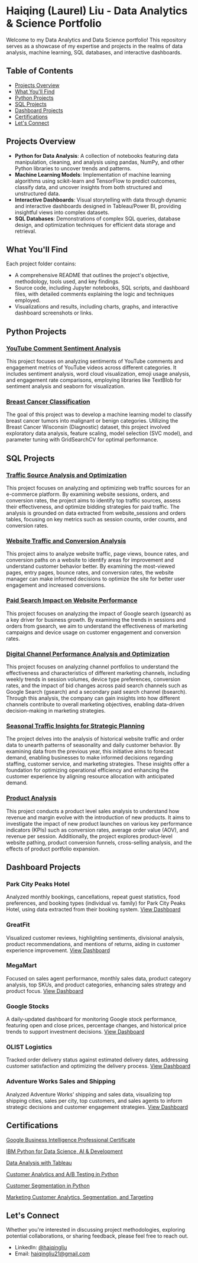 # Haiqing (Laurel) Liu - Data Analytics & Science Portfolio

Welcome to my Data Analytics and Data Science portfolio! This repository serves as a showcase of my expertise and projects in the realms of data analysis, machine learning, SQL databases, and interactive dashboards. 

## Table of Contents

- [Projects Overview](#projects-overview)
- [What You'll Find](#what-youll-find)
- [Python Projects](#python-projects)
- [SQL Projects](#sql-projects)
- [Dashboard Projects](#dashboard-projects)
- [Certifications](#certifications)
- [Let's Connect](#lets-connect)

## Projects Overview

- **Python for Data Analysis**: A collection of notebooks featuring data manipulation, cleaning, and analysis using pandas, NumPy, and other Python libraries to uncover trends and patterns.
- **Machine Learning Models**: Implementation of machine learning algorithms using scikit-learn and TensorFlow to predict outcomes, classify data, and uncover insights from both structured and unstructured data.
- **Interactive Dashboards**: Visual storytelling with data through dynamic and interactive dashboards designed in Tableau/Power BI, providing insightful views into complex datasets.
- **SQL Databases**: Demonstrations of complex SQL queries, database design, and optimization techniques for efficient data storage and retrieval.

## What You'll Find

Each project folder contains:
- A comprehensive README that outlines the project's objective, methodology, tools used, and key findings.
- Source code, including Jupyter notebooks, SQL scripts, and dashboard files, with detailed comments explaining the logic and techniques employed.
- Visualizations and results, including charts, graphs, and interactive dashboard screenshots or links.
  
## Python Projects

### [YouTube Comment Sentiment Analysis](https://github.com/laureliu/data_analysis_portfolio/tree/main/Youtube%20Text%20Analysis)
This project focuses on analyzing sentiments of YouTube comments and engagement metrics of YouTube videos across different categories. It includes sentiment analysis, word cloud visualization, emoji usage analysis, and engagement rate comparisons, employing libraries like TextBlob for sentiment analysis and seaborn for visualization.

### [Breast Cancer Classification](https://github.com/laureliu/data_analysis_portfolio/tree/main/Breast%20Cancer%20Classification)
The goal of this project was to develop a machine learning model to classify breast cancer tumors into malignant or benign categories. Utilizing the Breast Cancer Wisconsin (Diagnostic) dataset, this project involved exploratory data analysis, feature scaling, model selection (SVC model), and parameter tuning with GridSearchCV for optimal performance.

## SQL Projects

### [Traffic Source Analysis and Optimization](https://github.com/laureliu/data_analysis_portfolio/tree/main/Traffic%20Source%20Analysis)
This project focuses on analyzing and optimizing web traffic sources for an e-commerce platform. By examining website sessions, orders, and conversion rates, the project aims to identify top traffic sources, assess their effectiveness, and optimize bidding strategies for paid traffic. The analysis is grounded on data extracted from website_sessions and orders tables, focusing on key metrics such as session counts, order counts, and conversion rates.

### [Website Traffic and Conversion Analysis](https://github.com/laureliu/data_analysis_portfolio/tree/main/Website%20Traffic%20and%20Conversion%20Analysis)
This project aims to analyze website traffic, page views, bounce rates, and conversion paths on a website to identify areas for improvement and understand customer behavior better. By examining the most-viewed pages, entry pages, bounce rates, and conversion rates, the website manager can make informed decisions to optimize the site for better user engagement and increased conversions.

### [Paid Search Impact on Website Performance](https://github.com/laureliu/data_analysis_portfolio/tree/main/Paid%20Search%20Impact%20on%20Website%20Performance)
This project focuses on analyzing the impact of Google search (gsearch) as a key driver for business growth. By examining the trends in sessions and orders from gsearch, we aim to understand the effectiveness of marketing campaigns and device usage on customer engagement and conversion rates.

### [Digital Channel Performance Analysis and Optimization](https://github.com/laureliu/data_analysis_portfolio/tree/main/Analysis%20for%20Channel%20Portfolio%20Management)
This project focuses on analyzing channel portfolios to understand the effectiveness and characteristics of different marketing channels, including weekly trends in session volumes, device type preferences, conversion rates, and the impact of bid changes across paid search channels such as Google Search (gsearch) and a secondary paid search channel (bsearch). Through this analysis, the company can gain insights into how different channels contribute to overall marketing objectives, enabling data-driven decision-making in marketing strategies.

### [Seasonal Traffic Insights for Strategic Planning](https://github.com/laureliu/data_analysis_portfolio/tree/main/Seasonal%20Traffic%20Insights%20for%20Strategic%20Planning)
The project delves into the analysis of historical website traffic and order data to unearth patterns of seasonality and daily customer behavior. By examining data from the previous year, this initiative aims to forecast demand, enabling businesses to make informed decisions regarding staffing, customer service, and marketing strategies. These insights offer a foundation for optimizing operational efficiency and enhancing the customer experience by aligning resource allocation with anticipated demand. 

### [Product Analysis](https://github.com/laureliu/data_analysis_portfolio/tree/main/Product%20Impact%20Analysis)
This project conducts a product level sales analysis to understand how revenue and margin evolve with the introduction of new products. It aims to investigate the impact of new product launches on various key performance indicators (KPIs) such as conversion rates, average order value (AOV), and revenue per session. Additionally, the project explores product-level website pathing, product conversion funnels, cross-selling analysis, and the effects of product portfolio expansion.

## Dashboard Projects

### Park City Peaks Hotel
Analyzed monthly bookings, cancellations, repeat guest statistics, food preferences, and booking types (individual vs. family) for Park City Peaks Hotel, using data extracted from their booking system. [View Dashboard](https://public.tableau.com/app/profile/haiqing.liu6498/viz/HotelBookingsDashboard_17067415021230/Dashboard1)

### GreatFit
Visualized customer reviews, highlighting sentiments, divisional analysis, product recommendations, and mentions of returns, aiding in customer experience improvement. [View Dashboard](https://public.tableau.com/app/profile/haiqing.liu6498/viz/GreatFitReviewDashboard_17067471425190/GreatFitReviewDashboard)

### MegaMart
Focused on sales agent performance, monthly sales data, product category analysis, top SKUs, and product categories, enhancing sales strategy and product focus. [View Dashboard](https://public.tableau.com/app/profile/haiqing.liu6498/viz/SalesAgentDashboard_17067601298400/SalesDashboard)

### Google Stocks
A daily-updated dashboard for monitoring Google stock performance, featuring open and close prices, percentage changes, and historical price trends to support investment decisions. [View Dashboard](https://public.tableau.com/app/profile/haiqing.liu6498/viz/GoogleStocksDashboard/GoogleStocksDashboard)

### OLIST Logistics
Tracked order delivery status against estimated delivery dates, addressing customer satisfaction and optimizing the delivery process. [View Dashboard](https://public.tableau.com/app/profile/haiqing.liu6498/viz/OlistDashboard_17068027935590/OlistDashboard)

### Adventure Works Sales and Shipping
Analyzed Adventure Works’ shipping and sales data, visualizing top shipping cities, sales per city, top customers, and sales agents to inform strategic decisions and customer engagement strategies. [View Dashboard](https://public.tableau.com/app/profile/haiqing.liu6498/viz/DashboardStory_17068065385170/AdventureWorksDashboard)

## Certifications

[Google Business Intelligence Professional Certificate](https://github.com/laureliu/data_analysis_portfolio/blob/main/Certificates/Google%20Business%20Intelligence%20Certificate.pdf)

[IBM Python for Data Science, AI & Development](https://github.com/laureliu/data_analysis_portfolio/blob/main/Certificates/IBM%20Python%20for%20Data%20Science%2C%20AI%20%26%20Development.pdf)

[Data Analysis with Tableau](https://github.com/laureliu/data_analysis_portfolio/blob/main/Certificates/Data%20Analysis%20with%20Tableau.pdf)

[Customer Analytics and A/B Testing in Python](https://github.com/laureliu/data_analysis_portfolio/blob/main/Certificates/Customer%20Analytics%20and%20A%3AB%20Testing%20in%20Python.pdf)

[Customer Segmentation in Python](https://github.com/laureliu/data_analysis_portfolio/blob/main/Certificates/Customer%20Segmentation%20in%20Python.pdf)

[Marketing Customer Analytics, Segmentation, and Targeting](https://github.com/laureliu/data_analysis_portfolio/blob/main/Certificates/Marketing%20Customer%20Analytics%2C%20Segmentation%2C%20and%20Targeting.pdf)


## Let's Connect

Whether you're interested in discussing project methodologies, exploring potential collaborations, or sharing feedback, please feel free to reach out.

- LinkedIn: [@haiqingliu](https://www.linkedin.com/in/haiqingliu47/)
- Email: haiqingliu21@gmail.com
